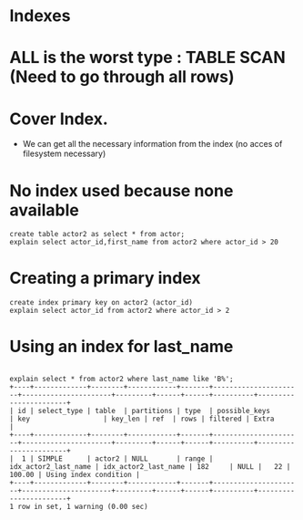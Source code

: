 # Indexes 

# ALL is the worst type : TABLE SCAN (Need to go through all rows) 

# Cover Index. 
 
  * We can get all the necessary information from the index (no acces of filesystem necessary) 


# No index used because none available 

```
create table actor2 as select * from actor;
explain select actor_id,first_name from actor2 where actor_id > 20 
```

# Creating a primary index 
```
create index primary key on actor2 (actor_id) 
explain select actor_id from actor2 where actor_id > 2
```

# Using an index for last_name 

```

explain select * from actor2 where last_name like 'B%';
+----+-------------+--------+------------+-------+----------------------+----------------------+---------+------+------+----------+-----------------------+
| id | select_type | table  | partitions | type  | possible_keys        | key                  | key_len | ref  | rows | filtered | Extra                 |
+----+-------------+--------+------------+-------+----------------------+----------------------+---------+------+------+----------+-----------------------+
|  1 | SIMPLE      | actor2 | NULL       | range | idx_actor2_last_name | idx_actor2_last_name | 182     | NULL |   22 |   100.00 | Using index condition |
+----+-------------+--------+------------+-------+----------------------+----------------------+---------+------+------+----------+-----------------------+
1 row in set, 1 warning (0.00 sec)
```
